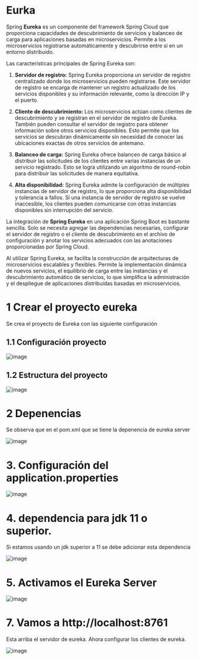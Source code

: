 # Eurka 

Spring **Eureka** es un componente del framework Spring Cloud que proporciona capacidades de descubrimiento de servicios y balanceo de carga para aplicaciones basadas en microservicios. Permite a los microservicios registrarse automáticamente y descubrirse entre sí en un entorno distribuido.

Las características principales de Spring Eureka son:

  1. **Servidor de registro:** Spring Eureka proporciona un servidor de registro centralizado donde los microservicios pueden registrarse. Este servidor de registro se encarga de mantener un registro actualizado de los servicios disponibles y su información relevante, como la dirección IP y el puerto.

  2. **Cliente de descubrimiento:** Los microservicios actúan como clientes de descubrimiento y se registran en el servidor de registro de Eureka. También pueden consultar el servidor de registro para obtener información sobre otros servicios disponibles. Esto permite que los servicios se descubran dinámicamente sin necesidad de conocer las ubicaciones exactas de otros servicios de antemano.

  3. **Balanceo de carga:** Spring Eureka ofrece balanceo de carga básico al distribuir las solicitudes de los clientes entre varias instancias de un servicio registrado. Esto se logra utilizando un algoritmo de round-robin para distribuir las solicitudes de manera equitativa.

  4. **Alta disponibilidad:** Spring Eureka admite la configuración de múltiples instancias de servidor de registro, lo que proporciona alta disponibilidad y tolerancia a fallos. Si una instancia de servidor de registro se vuelve inaccesible, los clientes pueden comunicarse con otras instancias disponibles sin interrupción del servicio.

La integración de **Spring Eureka** en una aplicación Spring Boot es bastante sencilla. Solo se necesita agregar las dependencias necesarias, configurar el servidor de registro o el cliente de descubrimiento en el archivo de configuración y anotar los servicios adecuados con las anotaciones proporcionadas por Spring Cloud.

Al utilizar Spring Eureka, se facilita la construcción de arquitecturas de microservicios escalables y flexibles. Permite la implementación dinámica de nuevos servicios, el equilibrio de carga entre las instancias y el descubrimiento automático de servicios, lo que simplifica la administración y el despliegue de aplicaciones distribuidas basadas en microservicios.

# 1 Crear el proyecto eureka

Se crea el proyecto de Eureka con las siguiente configuración

## 1.1 Configuración proyecto

![image](https://github.com/crodrigr/microservicios-spring-boot-confenalco/assets/31961588/a2176c11-503d-46d9-b7a1-aae09ff6d382)


## 1.2 Estructura del proyecto
![image](https://github.com/crodrigr/microservicios-spring-boot-confenalco/assets/31961588/c86058db-0607-4c68-87c3-ba9bd5feed36)

# 2 Depenencias

Se observa que en el pom.xml que se tiene la depenencia de eureka server

![image](https://github.com/crodrigr/microservicios-spring-boot-confenalco/assets/31961588/71aeaabb-8c58-41bd-9828-fd06bea904ac)

# 3. Configuración del application.properties

![image](https://github.com/crodrigr/microservicios-spring-boot-confenalco/assets/31961588/ff969e8a-74f1-4b6c-af05-86af471cdc52)

# 4. dependencia para jdk 11 o superior.

Si estamos usando un jdk superior a 11 se debe adicionar esta dependencia

![image](https://github.com/crodrigr/microservicios-spring-boot-confenalco/assets/31961588/3ab39e1d-b6dd-4eb0-9cf3-5f6e2325a777)

# 5. Activamos el Eureka Server

![image](https://github.com/crodrigr/microservicios-spring-boot-confenalco/assets/31961588/4ae7933a-e40a-4ae4-9197-b6aabe47c0ca)

# 7. Vamos a http://localhost:8761

Esta arriba el servidor de eureka. Ahora configurar los clientes de eureka.

![image](https://github.com/crodrigr/microservicios-spring-boot-confenalco/assets/31961588/56c4d1e7-74f8-4652-8ad4-a882169d2940)

